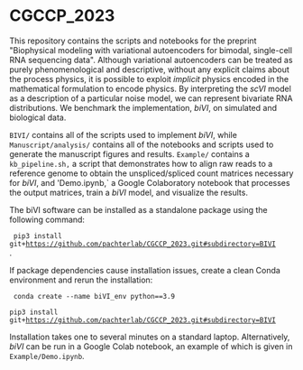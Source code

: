 # CGCCP_2023
This repository contains the scripts and notebooks for the preprint "Biophysical modeling with variational autoencoders for bimodal, single-cell RNA sequencing data". Although variational autoencoders can be treated as purely phenomenological and descriptive, without any explicit claims about the process physics, it is possible to exploit *implicit* physics encoded in the mathematical formulation to encode physics. By interpreting the _scVI_ model as a description of a particular noise model, we can represent bivariate RNA distributions. We benchmark the implementation, _biVI_, on simulated and biological data.

`BIVI/` contains all of the scripts used to implement _biVI_, while `Manuscript/analysis/` contains all of the notebooks and scripts used to generate the manuscript figures and results. `Example/` contains a `kb_pipeline.sh,` a script that demonstrates how to align raw reads to a reference genome to obtain the unspliced/spliced count matrices necessary for _biVI_, and 'Demo.ipynb,` a Google Colaboratory notebook that processes the output matrices, train a _biVI_ model, and visualize the results.  





The biVI software can be installed as a standalone package using the following command: 


<code> pip3 install git+https://github.com/pachterlab/CGCCP_2023.git#subdirectory=BIVI  </code>. 



If package dependencies cause installation issues, create a clean Conda environment and rerun the installation:


<code> conda create --name biVI_env python==3.9 </code> 

<code>pip3 install git+https://github.com/pachterlab/CGCCP_2023.git#subdirectory=BIVI </code> 


Installation takes one to several minutes on a standard laptop. Alternatively, _biVI_ can be run in a Google Colab notebook, an example of which is given in `Example/Demo.ipynb`.
